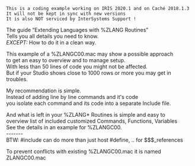  ~~~
 This is a coding example working on IRIS 2020.1 and on Caché 2018.1.3 
 It will not be kept in sync with new versions      
 It is also NOT serviced by InterSystems Support !   
~~~ 
The guide “Extending Languages with %ZLANG Routines”  
Tells you all details you need to know.  
_EXCEPT:_ How to do it in a clean way.  

This example of a %ZLANGC00.mac may show a possible approach  
to get an easy to overview and to manage setup.  
With less than 50 lines of code you might not be affected.  
But if your Studio shows close to 1000 rows or more you may get in troubles.   

My recommendation is simple.  
Instead of adding line by line commands and it's code  
you isolate each command and its code into a separate Include file.  

And what is left in your %ZLANG* Routines is simple and easy to  
overview list of included customized Commands, Functions, Variables  
See the details in an example for %ZLANGC00.  
  \-\-\-\-\-\-\-  
  BTW: #include can do more than just host #define, .. for $$$\_references

To prevent conflicts with existing %ZLANGC00.mac it is named ZLANGC00.mac
